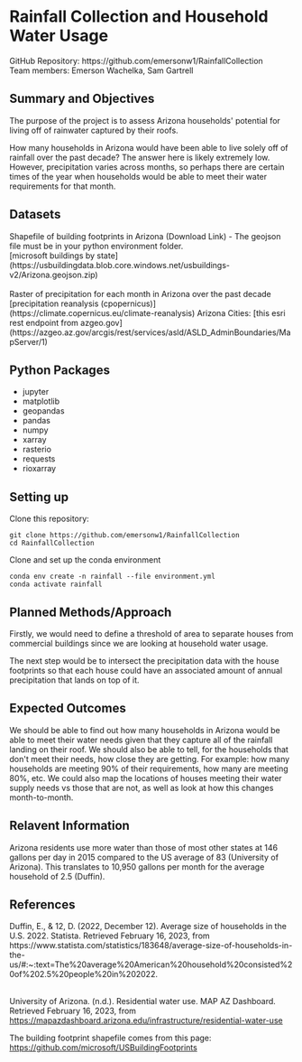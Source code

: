 <h1>Rainfall Collection and Household Water Usage</h1>
GitHub Repository: https://github.com/emersonw1/RainfallCollection<br>
Team members: Emerson Wachelka, Sam Gartrell

<h2>Summary and Objectives</h2>
<p>The purpose of the project is to assess Arizona households' potential for living off of rainwater captured by their roofs.</p> 

<p>How many households in Arizona would have been able to live solely off of rainfall over the past decade? The answer here is likely extremely low. However, precipitation varies across months, so perhaps there are certain times of the year when households would be able to meet their water requirements for that month.</p>

<h2>Datasets</h2>
Shapefile of building footprints in Arizona (Download Link) - The geojson file must be in your python environment folder.<br>
[microsoft buildings by state](https://usbuildingdata.blob.core.windows.net/usbuildings-v2/Arizona.geojson.zip)<br><br>
Raster of precipitation for each month in Arizona over the past decade<br>
[precipitation reanalysis (cpopernicus)](https://climate.copernicus.eu/climate-reanalysis)
Arizona Cities:
[this esri rest endpoint from azgeo.gov](https://azgeo.az.gov/arcgis/rest/services/asld/ASLD_AdminBoundaries/MapServer/1)

## Python Packages
- jupyter
- matplotlib
- geopandas
- pandas
- numpy
- xarray
- rasterio
- requests
- rioxarray

## Setting up
Clone this repository:
```
git clone https://github.com/emersonw1/RainfallCollection
cd RainfallCollection
```

Clone and set up the conda environment
```
conda env create -n rainfall --file environment.yml
conda activate rainfall
```

<h2>Planned Methods/Approach</h2>
<p>Firstly, we would need to define a threshold of area to separate houses from commercial buildings since we are looking at household water usage.</p>

<p>The next step would be to intersect the precipitation data with the house footprints so that each house could have an associated amount of annual precipitation that lands on top of it.</p>

<h2>Expected Outcomes</h2>
<p>We should be able to find out how many households in Arizona would be able to meet their water needs given that they capture all of the rainfall landing on their roof. We should also be able to tell, for the households that don't meet their needs, how close they are getting. For example: how many households are meeting 90% of their requirements, how many are meeting 80%, etc. We could also map the locations of houses meeting their water supply needs vs those that are not, as well as look at how this changes month-to-month.</p>

<h2>Relavent Information</h2>
Arizona residents use more water than those of most other states at 146 gallons per day in 2015 compared to the US average of 83 (University of Arizona). This translates to 10,950 gallons per month for the average household of 2.5 (Duffin).

<h2>References</h2>
Duffin, E., &amp; 12, D. (2022, December 12). Average size of households in the U.S. 2022. Statista. Retrieved February 16, 2023, from https://www.statista.com/statistics/183648/average-size-of-households-in-the-us/#:~:text=The%20average%20American%20household%20consisted%20of%202.5%20people%20in%202022.<br><br>

University of Arizona. (n.d.). Residential water use. MAP AZ Dashboard. Retrieved February 16, 2023, from https://mapazdashboard.arizona.edu/infrastructure/residential-water-use<br>

The building footprint shapefile comes from this page:<br>
https://github.com/microsoft/USBuildingFootprints
